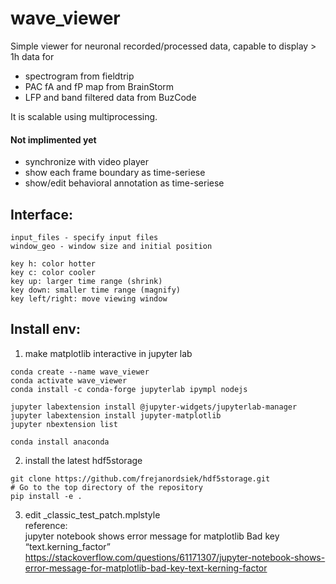 # wave_viewer

Simple viewer for neuronal recorded/processed data, capable to display > 1h data for
  - spectrogram from fieldtrip
  - PAC fA and fP map from BrainStorm
  - LFP and band filtered data from BuzCode

It is scalable using multiprocessing.

#### Not implimented yet
  - synchronize with video player
  - show each frame boundary as time-seriese
  - show/edit behavioral annotation as time-seriese 


## Interface:
    input_files - specify input files
    window_geo - window size and initial position

    key h: color hotter
    key c: color cooler
    key up: larger time range (shrink)
    key down: smaller time range (magnify)
    key left/right: move viewing window

## Install env:
1. make matplotlib interactive in jupyter lab
```
conda create --name wave_viewer
conda activate wave_viewer
conda install -c conda-forge jupyterlab ipympl nodejs

jupyter labextension install @jupyter-widgets/jupyterlab-manager
jupyter labextension install jupyter-matplotlib
jupyter nbextension list 

conda install anaconda
```
2. install the latest hdf5storage
```
git clone https://github.com/frejanordsiek/hdf5storage.git
# Go to the top directory of the repository
pip install -e .
```
3. edit _classic_test_patch.mplstyle<BR>
  reference:<BR>
  jupyter notebook shows error message for matplotlib Bad key “text.kerning_factor”<BR>
  https://stackoverflow.com/questions/61171307/jupyter-notebook-shows-error-message-for-matplotlib-bad-key-text-kerning-factor
